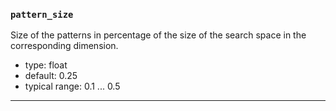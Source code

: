 ### `pattern_size`

Size of the patterns in percentage of the size of the search space in the corresponding dimension.


  - type: float
  - default: 0.25
  - typical range: 0.1 ... 0.5

---